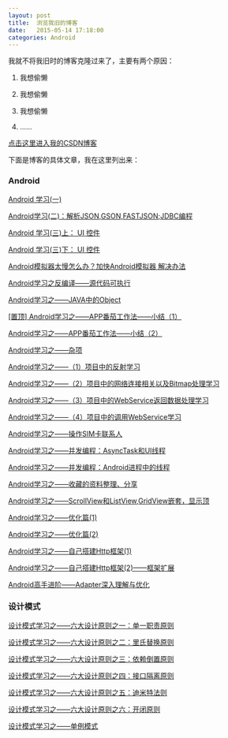 ```yaml
---
layout: post
title:  浏览我旧的博客
date:   2015-05-14 17:18:00
categories: Android
---
```


我就不将我旧时的博客克隆过来了，主要有两个原因：

1. 我想偷懒

2. 我想偷懒

3. 我想偷懒

4. ......


[点击这里进入我的CSDN博客](http://blog.csdn.net/fu222cs98)

下面是博客的具体文章，我在这里列出来：

### Android


[Android 学习(一)](http://blog.csdn.net/fu222cs98/article/details/19581565)

[Android学习(二)：解析JSON,GSON,FASTJSON;JDBC编程](http://blog.csdn.net/fu222cs98/article/details/19635165)

[Android 学习(三)上： UI 控件](http://blog.csdn.net/fu222cs98/article/details/19641767)

[Android 学习(三)下： UI 控件](http://blog.csdn.net/fu222cs98/article/details/19642101)

[Android模拟器太慢怎么办？加快Android模拟器 解决办法](http://blog.csdn.net/fu222cs98/article/details/20048141)

[Android学习之反编译——源代码可执行](http://blog.csdn.net/fu222cs98/article/details/20240247)

[Android学习之——JAVA中的Object](http://blog.csdn.net/fu222cs98/article/details/20292769)

[[置顶] Android学习之——APP番茄工作法——小结（1）](http://blog.csdn.net/fu222cs98/article/details/21053491)

[Android学习之——APP番茄工作法——小结（2）](http://blog.csdn.net/fu222cs98/article/details/21056435)

[Android学习之——杂项](http://blog.csdn.net/fu222cs98/article/details/21537801)

[Android学习之——（1）项目中的反射学习](http://blog.csdn.net/fu222cs98/article/details/21552199)

[Android学习之——（2）项目中的网络连接相关以及Bitmap处理学习](http://blog.csdn.net/fu222cs98/article/details/21554339)

[Android学习之——（3）项目中的WebService返回数据处理学习](http://blog.csdn.net/fu222cs98/article/details/21556651)

[Android学习之——（4）项目中的调用WebService学习](http://blog.csdn.net/fu222cs98/article/details/21566387)

[Android学习之——操作SIM卡联系人](http://blog.csdn.net/fu222cs98/article/details/21756097)

[Android学习之——并发编程：AsyncTask和UI线程](http://blog.csdn.net/fu222cs98/article/details/21794807)

[Android学习之——并发编程：Android进程中的线程](http://blog.csdn.net/fu222cs98/article/details/21799103)

[Android学习之——收藏的资料整理、分享](http://blog.csdn.net/fu222cs98/article/details/23535839)

[Android学习之——ScrollView和ListView,GridView嵌套，显示顶](http://blog.csdn.net/fu222cs98/article/details/25250471)

[Android学习之——优化篇(1)](http://blog.csdn.net/fu222cs98/article/details/25750477)

[Android学习之——优化篇(2)](http://blog.csdn.net/fu222cs98/article/details/25836997)

[Android学习之——自己搭建Http框架(1)](http://blog.csdn.net/fu222cs98/article/details/26413601)

[Android学习之——自己搭建Http框架(2)——框架扩展](http://blog.csdn.net/fu222cs98/article/details/26625429)

[Android高手进阶——Adapter深入理解与优化](http://blog.csdn.net/fu222cs98/article/details/37736247)


### 设计模式


[设计模式学习之——六大设计原则之一：单一职责原则](http://blog.csdn.net/fu222cs98/article/details/21345191)

[设计模式学习之——六大设计原则之二：里氏替换原则](http://blog.csdn.net/fu222cs98/article/details/21347585)

[设计模式学习之——六大设计原则之三：依赖倒置原则](http://blog.csdn.net/fu222cs98/article/details/21351051)

[设计模式学习之——六大设计原则之四：接口隔离原则](http://blog.csdn.net/fu222cs98/article/details/21353475)

[设计模式学习之——六大设计原则之五：迪米特法则](http://blog.csdn.net/fu222cs98/article/details/21426339)

[设计模式学习之——六大设计原则之六：开闭原则](http://blog.csdn.net/fu222cs98/article/details/21495565)

[设计模式学习之——单例模式](http://blog.csdn.net/fu222cs98/article/details/23557141)

